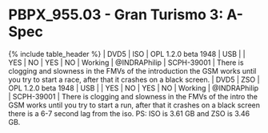 # PBPX_955.03 - Gran Turismo 3: A-Spec

{% include table_header %} 
| DVD5 | ISO | OPL 1.2.0 beta 1948 | USB | | YES | NO | YES | NO | Working | @INDRAPhilip | SCPH-39001 | There is clogging and slowness in the FMVs of the introduction the GSM works until you try to start a race, after that it crashes on a black screen.
| DVD5 | ZSO | OPL 1.2.0 beta 1948 | USB | | YES | NO | YES | NO | Working | @INDRAPhilip | SCPH-39001 | There is clogging and slowness in the FMVs of the intro the GSM works until you try to start a run, after that it crashes on a black screen there is a 6-7 second lag from the iso. PS: ISO is 3.61 GB and ZSO is 3.46 GB.
